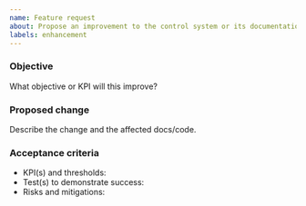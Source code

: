 ```yaml
---
name: Feature request
about: Propose an improvement to the control system or its documentation
labels: enhancement
---
```


### Objective
What objective or KPI will this improve?

### Proposed change
Describe the change and the affected docs/code.

### Acceptance criteria
- KPI(s) and thresholds:
- Test(s) to demonstrate success:
- Risks and mitigations:
